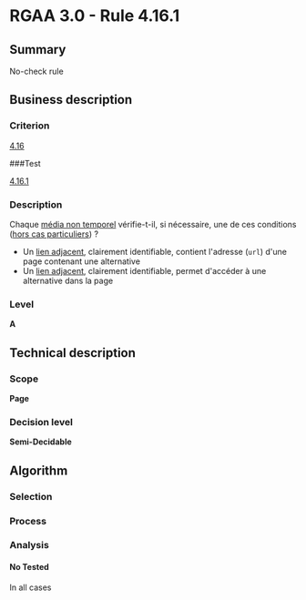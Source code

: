 # RGAA 3.0 -  Rule 4.16.1

## Summary

No-check rule

## Business description

### Criterion

[4.16](http://disic.github.io/rgaa_referentiel_en/RGAA3.0_Criteria_English_version_v1.html#crit-4-16)

###Test

[4.16.1](http://disic.github.io/rgaa_referentiel_en/RGAA3.0_Criteria_English_version_v1.html#test-4-16-1)

### Description

Chaque <a href="http://references.modernisation.gouv.fr/referentiel-technique-0#mMediaNoTemp">m&eacute;dia non temporel</a> v&eacute;rifie-t-il, si n&eacute;cessaire, une de ces conditions (<a href="http://references.modernisation.gouv.fr/referentiel-technique-0#cpCrit4-16" title="Cas particuliers pour le crit&egrave;re 4.16">hors cas particuliers</a>) ? 
 
 *  Un <a href="http://references.modernisation.gouv.fr/referentiel-technique-0#mLienAdj">lien adjacent</a>, clairement identifiable, contient l'adresse (`url`) d'une page contenant une alternative 
 *  Un <a href="http://references.modernisation.gouv.fr/referentiel-technique-0#mLienAdj">lien adjacent</a>, clairement identifiable, permet d'acc&eacute;der &agrave; une alternative dans la page 


### Level

**A**

## Technical description

### Scope

**Page**

### Decision level

**Semi-Decidable**

## Algorithm

### Selection

### Process

### Analysis

#### No Tested 

In all cases
